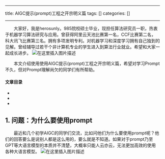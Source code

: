 
--- 
title:  AIGC提示(prompt)工程之开宗明义篇 
tags: []
categories: [] 

---
  大家好，我是herosunly。985院校硕士毕业，现担任算法研究员一职，热衷于机器学习算法研究与应用。曾获得阿里云天池比赛第一名，CCF比赛第二名，科大讯飞比赛第三名。拥有多项发明专利。对机器学习和深度学习拥有自己独到的见解。曾经辅导过若干个非计算机专业的学生进入到算法行业就业。希望和大家一起成长进步。 <img src="https://img-blog.csdnimg.cn/c066fa6c575a4b11826c3550df19be9a.png#pic_center" alt="在这里插入图片描述">

  本文介绍使用使用AIGC提示(prompt)工程之开宗明义篇，希望对学习Prompt不久，但对Prompt理解尚欠的同学们有所帮助。 

#### 文章目录

  - 
  - 
  - 
 


## 1. 问题：为什么要使用prompt

  最近和几个初学AIGC的同学们交流，比如问他们为什么要使用prompt呢？他们的回答要么是说别人都是这么用的，要么就是不知道。如果对于prompt乃至GPT等大语言模型的本质并不清楚，大概率只能人云亦云，无法更加高效的使用各种大语言模型。 <img src="https://img-blog.csdnimg.cn/e090049ba8e04d5491d217ccbafb96d8.png#pic_center" alt="在这里插入图片描述">

## 

